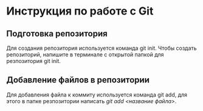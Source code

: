 # Инструкция по работе с Git

## Подготовка репозитория
Для создания репозитория используется команда git init. Чтобы создать репозиторий, напишите в терминале с открытой папкой для резпозитория git init.

## Добавление файлов в репозитории

Для добавления файла к коммиту используется команда git add, для этого в папке резпозитории написать *git add <название файла>*.